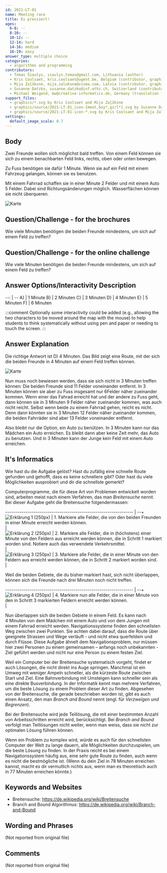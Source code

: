```yaml
---
id: 2021-LT-01
name: Meeting race
title: Es pressiert!
ages:
  6-8: --
  8-10: --
  10-12: --
  12-14: hard
  14-16: medium
  16-19: easy
answer_type: multiple choice
categories:
  - algorithms and programming
contributors:
  - Tomas Šiaulys, siaulys.tomas@gmail.com, Lithuania (author)
  - Kris Coolsaet, kris.coolsaet@ugent.be, Belgium (contributor, graphics)
  - Mija Zaļūksne, mija.zaluksne@visma.com, Latvia (contributor, graphics)
  - Susanne Datzko, susanne.datzko@inf.ethz.ch, Switzerland (contributor, graphics)
  - Michael Weigend, mw@creative-informatics.de, Germany (translation from English into German)
support_files:
  - graphics/*.svg by Kris Coolsaet and Mija Zaļūksne
  - graphics/source/2021-LT-01_icon-{meet,boy*,girl*}.svg by Susanne Datzko
  - graphics/source/2021-LT-01-icon-*.svg by Kris Coolsaet and Mija Zaļūksne
settings:
  default_image_scale: 0.7
---
```



## Body

Zwei Freunde wollen sich möglichst bald treffen. Von einem Feld können sie sich zu einem benachbarten Feld links, rechts, oben oder unten bewegen. 

Zu Fuss benötigen sie dafür 1 Minute. Wenn sie auf ein Feld mit einem Fahrzeug gelangen, können sie es benutzen. 

Mit einem Fahrrad schaffen sie in einer Minute 2 Felder und mit einem Auto 5 Felder. Dabei sind Richtungsänderungen möglich. Wasserflächen können sie nicht überqueren.

![](graphics/2021-LT-01-taskbody.svg "Karte")

## Question/Challenge - for the brochures

Wie viele Minuten benötigen die beiden Freunde mindestens, um sich auf einem Feld zu treffen?


## Question/Challenge - for the online challenge

Wie viele Minuten benötigen die beiden Freunde mindestens, um sich auf einem Feld zu treffen?


## Answer Options/Interactivity Description

--: | --
 A) | 1 Minute
 B) | 2 Minuten
 C) | 3 Minuten
 D) | 4 Minuten
 E) | 5 Minuten
 F) | 6 Minuten

:::comment 
Optionally some interactivity could be added (e.g., allowing the two characters to be moved around the map with the mouse) to help students to think systematically without using pen and paper or needing to touch the screen.
:::


## Answer Explanation

Die richtige Antwort ist D) 4 Minuten. Das Bild zeigt eine Route, mit der sich die beiden Freunde in 4 Minuten auf einem Feld treffen können.

![](graphics/2021-LT-01-solution.svg "Karte")

Nun muss noch bewiesen werden, dass sie sich nicht in 3 Minuten treffen können:
Die beiden Freunde sind 11 Felder voneinander entfernt. In 3 Minuten können sie aber zu Fuss insgesamt nur 6Felder näher zueinander kommen. 
Wenn einer das Fahrad erreicht hat und der andere zu Fuss geht, dann können sie in 3 Minuten 9 Felder näher zueinander kommen, was auch nicht reicht. 
Selbst wenn beide zu einem Fahrrad gehen, reicht es nicht. Denn dann könnten sie in 3 Minuten 12 Felder näher zueinander kommen, die beiden Fahrräder sind aber 13 Felder voneinander entfernt.

Also bleibt nur die Option, ein Auto zu benützen. In 3 Minuten kann nur das Mädchen ein Auto erreichen. Es bleibt dann aber keine Zeit mehr, das Auto zu benutzen. Und in 3 Minuten kann der Junge kein Feld mit einem Auto erreichen. 


## It's Informatics

Wie hast du die Aufgabe gelöst? Hast du zufällig eine schnelle Route gefunden und gehofft, dass es keine schnellere gibt? Oder hast du viele Möglichkeiten ausprobiert und dir die schnellste gemerkt?

Computerprogramme, die für diese Art von Problemen entwickelt worden sind, arbeiten meist nach einem Verfahren, das man _Breitensuche_ nennt. Bei dieser Aufgabe geht die Breitensuche folgendermassen:


---------------------------------------------------------------- | --+
![](graphics/2021-LT-01-explanation01.svg "Erklärung 1 (250px)") | 1. Markiere alle Felder, die von den beiden Freunden in einer Minute erreicht werden können. \
                                                                 |   
![](graphics/2021-LT-01-explanation02.svg "Erklärung 2 (250px)") | 2. Markiere alle Felder, die in (höchstens) einer Minute von den Feldern aus erreicht werden können, die in Schritt&nbsp;1 markiert worden sind. Notiere auch das verwendete Verkehrsmittel. \
                                                                 |   
![](graphics/2021-LT-01-explanation03.svg "Erklärung 3 (250px)") | 3. Markiere alle Felder, die in einer Minute von den Feldern aus erreicht werden können, die in Schritt&nbsp;2 markiert worden sind. \
                                                                 |   

Weil die beiden Gebiete, die du bisher markiert hast, sich nicht überlappen, können sich die Freunde nach drei Minuten noch nicht treffen. 

---------------------------------------------------------------- | --+
![](graphics/2021-LT-01-explanation04.svg "Erklärung 4 (250px)") | 4. Markiere nun alle Felder, die in einer Minute von den in Schritt&nbsp;3 markierten Feldern erreicht werden können. \
                                                                 | 

Nun überlappen sich die beiden Gebiete in einem Feld. Es kann nach 4&nbsp;Minuten von dem Mädchen mit einem Auto und von dem Jungen mit einem Fahrrad erreicht werden.
Navigationssysteme finden den schnellsten Weg zwischen zwei Punkten. Sie achten dabei darauf, dass  die Route über geeignete Strassen und Wege verläuft - und nicht etwa querfeldein und durch Flüsse. Diese Aufgabe ähnelt dem Navigationsproblem, nur müssen hier zwei Personen zu einem gemeinsamen – anfangs noch unbekannten - Ziel geführt werden und nicht nur eine Person zu einem festen Ziel.

Weil ein Computer bei der Breitensuche systematisch vorgeht, findet er auch Lösungen, die nicht direkt ins Auge springen. Manchmal ist ein Umweg mit weniger Ampeln schneller, als die kürzeste Route zwischen Start und Ziel. Eine Bahnverbindung mit Umsteigen kann schneller sein als eine direkte Busverbindung.
In der Informatik kennt man mehrere Verfahren, um die beste Lösung zu einem Problem dieser Art zu finden. Abgesehen von der Breitensuche, die gerade beschrieben worden ist,  gibt es auch einen Ansatz, den man _Branch and Bound_ nennt (engl. für _Verzweigen und Begrenzen_).

Bei der Breitensuche wird jede Teillösung, die mit einer bestimmten Anzahl von Arbeitsschritten erreicht wird, berücksichtigt. Bei _Branch and Bound_ verfolgt man Teillösungen nicht weiter, wenn man weiss, dass sie nicht zur optimalen Lösung führen können.

Wenn ein Problem zu komplex wird, würde es auch für den schnellsten Computer der Welt zu lange dauern, alle Möglichkeiten durchzuspielen, um die beste Lösung zu finden. In der Praxis reicht es bei einem Navigationssystem häufig aus, eine sehr gute Route zu finden, auch wenn es nicht die bestmögliche ist. (Wenn du dein Ziel in 78&nbsp;Minuten erreichen kannst, macht es dir vermutlich nichts aus, wenn man es theoretisch auch in 77&nbsp;Minuten erreichen könnte.)


## Keywords and Websites

  - Breitensuche: https://de.wikipedia.org/wiki/Breitensuche
  - Branch and Bound Algorithmus: https://de.wikipedia.org/wiki/Branch-and-Bound


## Wording and Phrases

(Not reported from original file)


## Comments

(Not reported from original file)
